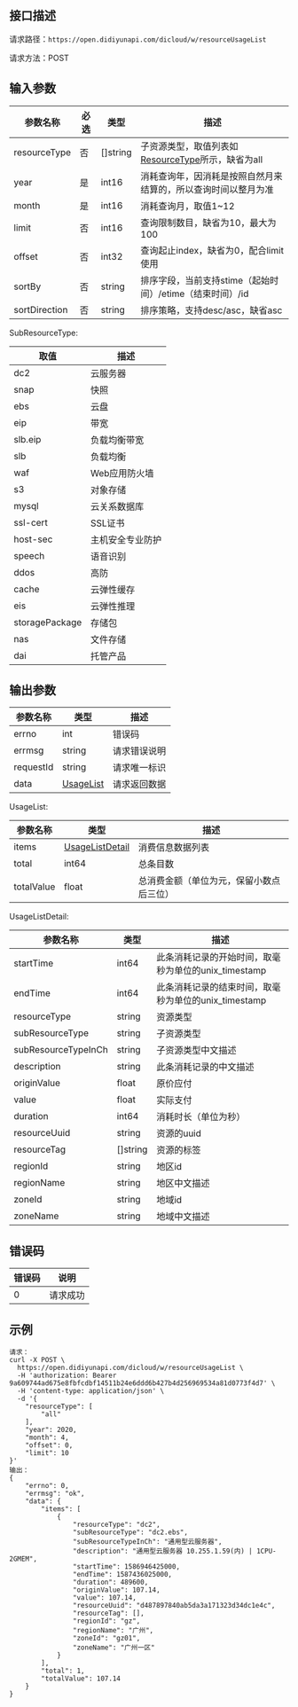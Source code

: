 ## 接口描述
请求路径：`https://open.didiyunapi.com/dicloud/w/resourceUsageList`

请求方法：POST

## 输入参数
|参数名称 | 必选 | 类型 | 描述|
|--------|-----|-----|-----|
| resourceType | 否 | []string |子资源类型，取值列表如[ResourceType](#resourceType)所示，缺省为all|
| year | 是 | int16 |消耗查询年，因消耗是按照自然月来结算的，所以查询时间以整月为准|
| month | 是 | int16 | 消耗查询月，取值1~12 |
| limit  | 否 | int16  | 查询限制数目，缺省为10，最大为100 |
| offset  | 否 | int32  | 查询起止index，缺省为0，配合limit使用 |
| sortBy  | 否 | string  | 排序字段，当前支持stime（起始时间）/etime（结束时间）/id |
| sortDirection  | 否 | string  | 排序策略，支持desc/asc，缺省asc |

<span id="resourceType"></span>
SubResourceType:

| 取值 | 描述 |
| ------ | ----- |
|dc2|云服务器|
|snap|快照|
|ebs|云盘|
|eip|带宽|
|slb.eip|负载均衡带宽|
|slb|负载均衡|
|waf|Web应用防火墙|
|s3|对象存储|
|mysql|云关系数据库|
|ssl-cert|SSL证书|
|host-sec|主机安全专业防护|
|speech|语音识别|
|ddos|高防|
|cache|云弹性缓存|
|eis|云弹性推理|
|storagePackage|存储包|
|nas|文件存储|
|dai|托管产品|

## 输出参数
|参数名称  | 类型 | 描述|
|--------|-----|-----|
|errno | int  |错误码 |
|errmsg|string|请求错误说明	|
|requestId |string|请求唯一标识 |
|data | [UsageList](#usageList)	 | 请求返回数据 | 

<span id="usageList"></span>
UsageList:

|参数名称  | 类型 | 描述 |
| -------- | ----- | ----- |
| items | [UsageListDetail](#usageListDetail) | 消费信息数据列表 |
| total | int64 | 总条目数 |
| totalValue | float | 总消费金额（单位为元，保留小数点后三位） |

<span id="usageListDetail"></span>
UsageListDetail:

|参数名称  | 类型 | 描述 |
| -------- | ----- | ----- |
|startTime|int64|此条消耗记录的开始时间，取毫秒为单位的unix_timestamp|
|endTime|int64|此条消耗记录的结束时间，取毫秒为单位的unix_timestamp|
|resourceType|string|资源类型|
|subResourceType|string|子资源类型|
|subResourceTypeInCh|string|子资源类型中文描述|
|description|string|此条消耗记录的中文描述|
|originValue|float|原价应付|
|value|float|实际支付|
|duration|int64|消耗时长（单位为秒）|
|resourceUuid|string|资源的uuid|
|resourceTag|[]string|资源的标签|
|regionId|string|地区id|
|regionName|string|地区中文描述|
|zoneId|string|地域id|
|zoneName|string|地域中文描述|



## 错误码
|错误码 | 说明    |
|------|--------|
| 0    | 请求成功  |

## 示例

```
请求：
curl -X POST \
  https://open.didiyunapi.com/dicloud/w/resourceUsageList \
  -H 'authorization: Bearer 9a609744ad675e8fbfcdbf14511b24e6ddd6b427b4d256969534a81d0773f4d7' \
  -H 'content-type: application/json' \
  -d '{
    "resourceType": [
        "all"
    ],
    "year": 2020,
    "month": 4,
    "offset": 0,
    "limit": 10
}'
输出：
{
    "errno": 0,
    "errmsg": "ok",
    "data": {
        "items": [
            {
                "resourceType": "dc2",
                "subResourceType": "dc2.ebs",
                "subResourceTypeInCh": "通用型云服务器",
                "description": "通用型云服务器 10.255.1.59(内) | 1CPU-2GMEM",
                "startTime": 1586946425000,
                "endTime": 1587436025000,
                "duration": 489600,
                "originValue": 107.14,
                "value": 107.14,
                "resourceUuid": "d487897840ab5da3a171323d34dc1e4c",
                "resourceTag": [],
                "regionId": "gz",
                "regionName": "广州",
                "zoneId": "gz01",
                "zoneName": "广州一区"
            }
        ],
        "total": 1,
        "totalValue": 107.14
    }
}
```
